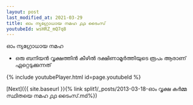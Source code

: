 ```yaml
---
layout: post
last_modified_at: 2021-03-29
title: ഓം ന്യഗ്രോധായ നമഹ ൧൧ ടൈംസ്
youtubeId: wsHRZ_mQ7q8
---
```

 
 
 ഓം ന്യഗ്രോധായ നമഹ 
 
 -  ഒരു ബനിയൻ വൃക്ഷത്തിൻ കീഴിൽ ദക്ഷിണാമൂർത്തിയുടെ രൂപം ആരാണ് ഏറ്റെടുക്കുന്നത് 
 
  
 
  
 
 
 
 
 
 


{% include youtubePlayer.html id=page.youtubeId %}
 
[Next]({{ site.baseurl }}{% link  split1/_posts/2013-03-18-ഓം വൃക്ഷ കർമ്മ സ്ഥിതയെ നമഹ ൧൧ ടൈംസ്.md%})
 
